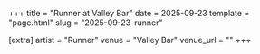 +++
title = "Runner at Valley Bar"
date = 2025-09-23
template = "page.html"
slug = "2025-09-23-runner"

[extra]
artist = "Runner"
venue = "Valley Bar"
venue_url = ""
+++
